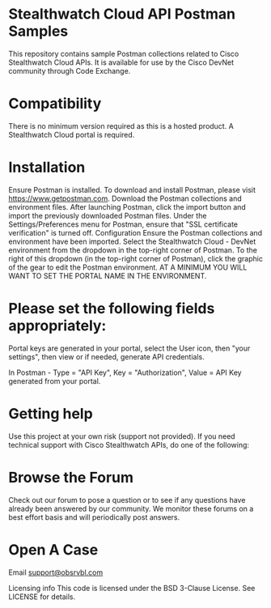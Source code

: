 # Stealthwatch Cloud API Postman Samples

This repository contains sample Postman collections related to Cisco Stealthwatch Cloud APIs. It is available for use by the Cisco DevNet community through Code Exchange.

# Compatibility
There is no minimum version required as this is a hosted product.  A Stealthwatch Cloud portal is required.

# Installation
Ensure Postman is installed.
To download and install Postman, please visit https://www.getpostman.com.
Download the Postman collections and environment files.
After launching Postman, click the import button and import the previously downloaded Postman files.
Under the Settings/Preferences menu for Postman, ensure that "SSL certificate verification" is turned off.
Configuration
Ensure the Postman collections and environment have been imported.
Select the Stealthwatch Cloud - DevNet environment from the dropdown in the top-right corner of Postman.
To the right of this dropdown (in the top-right corner of Postman), click the graphic of the gear to edit the Postman environment.  AT A MINIMUM YOU WILL WANT TO SET THE PORTAL NAME IN THE ENVIRONMENT.

# Please set the following fields appropriately:
Portal keys are generated in your portal, select the User icon, then "your settings", then view or if needed, generate API credentials.

In Postman - Type = "API Key", Key = "Authorization", Value = API Key generated from your portal.

# Getting help
Use this project at your own risk (support not provided). If you need technical support with Cisco Stealthwatch APIs, do one of the following:

# Browse the Forum
Check out our forum to pose a question or to see if any questions have already been answered by our community. We monitor these forums on a best effort basis and will periodically post answers.

# Open A Case
Email support@obsrvbl.com

Licensing info
This code is licensed under the BSD 3-Clause License. See LICENSE for details.
